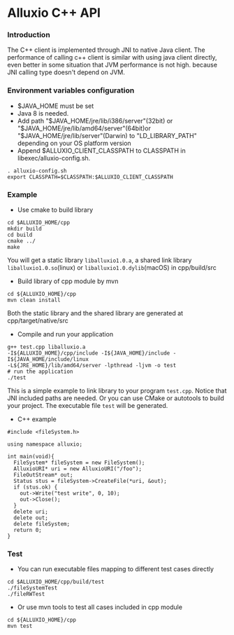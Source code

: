 # Alluxio C++ API

### Introduction
 The C++ client is implemented through JNI to native Java client. The 
 performance of calling c++ client is similar with using java client directly,
 even better in some situation that JVM performance is not high. because JNI 
 calling type doesn't depend on JVM.
  
### Environment variables configuration
- $JAVA_HOME must be set
- Java 8 is needed.
- Add path "$JAVA_HOME/jre/lib/i386/server"(32bit) or "$JAVA_HOME/jre/lib/amd64/server"(64bit)or 
"$JAVA_HOME/jre/lib/server"(Darwin) to "LD_LIBRARY_PATH" depending on your OS platform version
- Append $ALLUXIO_CLIENT_CLASSPATH to CLASSPATH in libexec/alluxio-config.sh.
```
. alluxio-config.sh
export CLASSPATH=$CLASSPATH:$ALLUXIO_CLIENT_CLASSPATH
```

### Example
- Use cmake to build library
```
cd $ALLUXIO_HOME/cpp
mkdir build
cd build
cmake ../
make
```
  You will get a static library `liballuxio1.0.a`, a shared link library 
`liballuxio1.0.so`(linux) or `liballuxio1.0.dylib`(macOS) in cpp/build/src
 
- Build library of cpp module by mvn
 ```
 cd ${ALLUXIO_HOME}/cpp
 mvn clean install
 ```
 Both the static library and the shared library are generated at cpp/target/native/src
 
- Compile and run your application 
```
g++ test.cpp liballuxio.a  
-I${ALLUXIO_HOME}/cpp/include -I${JAVA_HOME}/include -I${JAVA_HOME/include/linux 
-L${JRE_HOME}/lib/amd64/server -lpthread -ljvm -o test
# run the application
./test
```
 This is a simple example to link library to your program `test.cpp`. Notice 
 that JNI included paths are needed. Or you can use CMake or autotools to build 
 your project. The executable file `test` will be generated. 

- C++ example
```
#include <fileSystem.h>

using namespace alluxio;

int main(void){
  FileSystem* fileSystem = new FileSystem();
  AlluxioURI* uri = new AlluxioURI("/foo");
  FileOutStream* out;
  Status stus = fileSystem->CreateFile(*uri, &out);
  if (stus.ok) {
    out->Write("test write", 0, 10);
    out->Close();
  }
  delete uri;
  delete out;
  delete fileSystem;
  return 0;
}

```

### Test

- You can run executable files mapping to different test cases directly 
```
cd $ALLUXIO_HOME/cpp/build/test
./fileSystemTest
./fileRWTest
```
- Or use mvn tools to test all cases included in cpp module
```
cd ${ALLUXIO_HOME}/cpp
mvn test
```